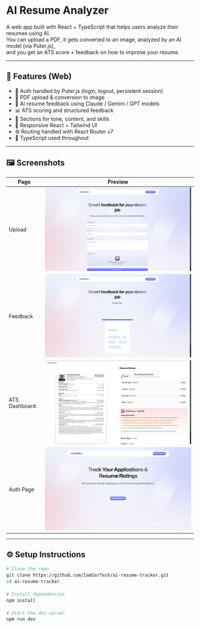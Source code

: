 # AI Resume Analyzer

A web app built with React + TypeScript that helps users analyze their resumes using AI.  
You can upload a PDF, it gets converted to an image, analyzed by an AI model (via Puter.js),  
and you get an ATS score + feedback on how to improve your resume.

---

## 🚀 Features (Web)

- 🔐 Auth handled by Puter.js (login, logout, persistent session)
- 📄 PDF upload & conversion to image
- 🧠 AI resume feedback using Claude / Gemini / GPT models
- 📊 ATS scoring and structured feedback
- 💬 Sections for tone, content, and skills
- 🌈 Responsive React + Tailwind UI
- ⚙️ Routing handled with React Router v7
- 🧩 TypeScript used throughout

---

## 🖼️ Screenshots

| Page | Preview |
|------|----------|
| Upload | ![Upload Screenshot](./screens/upload-page.png) |
| Feedback | ![Feedback Screenshot](./screens/feedback.png) |
| ATS Dashboard | ![ATS Score Screenshot](./screens/ats-dashboard.png) |
| Auth Page | ![Auth Page Screenshot](./screens/auth-page.png) |

---

## ⚙️ Setup Instructions

```bash
# Clone the repo
git clone https://github.com/IamSarTech/ai-resume-tracker.git
cd ai-resume-tracker

# Install dependencies
npm install

# Start the dev server
npm run dev
